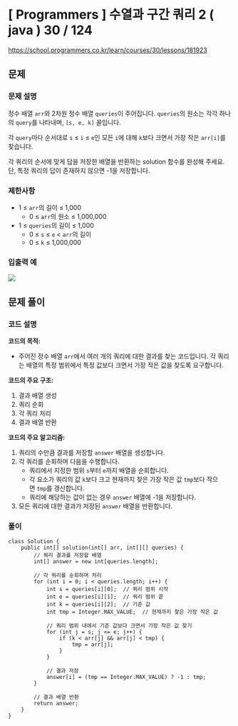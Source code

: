 




# [ Programmers ] 수열과 구간 쿼리 2 ( java ) 30 / 124
https://school.programmers.co.kr/learn/courses/30/lessons/181923

## 문제 
### 문제 설명
정수 배열 `arr`와 2차원 정수 배열 `queries`이 주어집니다. `queries`의 원소는 각각 하나의 `query`를 나타내며, `[s, e, k]` 꼴입니다.

각 `query`마다 순서대로 `s` ≤ `i` ≤ `e`인 모든 `i`에 대해 `k`보다 크면서 가장 작은 `arr[i]`를 찾습니다.

각 쿼리의 순서에 맞게 답을 저장한 배열을 반환하는 solution 함수를 완성해 주세요.  
단, 특정 쿼리의 답이 존재하지 않으면 -1을 저장합니다.

### 제한사항
- 1 ≤ `arr`의 길이 ≤ 1,000
    - 0 ≤ `arr`의 원소 ≤ 1,000,000
- 1 ≤ `queries`의 길이 ≤ 1,000
    - 0 ≤ `s` ≤ `e` < `arr`의 길이
    - 0 ≤ `k` ≤ 1,000,000

### 입출력 예
![](https://i.imgur.com/C3IFq0C.png)


## 문제 풀이
### 코드 설명
**코드의 목적:**

- 주어진 정수 배열 `arr`에서 여러 개의 쿼리에 대한 결과를 찾는 코드입니다. 각 쿼리는 배열의 특정 범위에서 특정 값보다 크면서 가장 작은 값을 찾도록 요구합니다.

**코드의 주요 구조:**

1. 결과 배열 생성
2. 쿼리 순회
3. 각 쿼리 처리
4. 결과 배열 반환

**코드의 주요 알고리즘:**

1. 쿼리의 수만큼 결과를 저장할 `answer` 배열을 생성합니다.
2. 각 쿼리를 순회하며 다음을 수행합니다.
    - 쿼리에서 지정한 범위 `s`부터 `e`까지 배열을 순회합니다.
    - 각 요소가 쿼리의 값 `k`보다 크고 현재까지 찾은 가장 작은 값 `tmp`보다 작으면 `tmp`를 갱신합니다.
    - 쿼리에 해당하는 값이 없는 경우 `answer` 배열에 -1을 저장합니다.
3. 모든 쿼리에 대한 결과가 저장된 `answer` 배열을 반환합니다.

### 풀이
```
class Solution {
    public int[] solution(int[] arr, int[][] queries) {
        // 쿼리 결과를 저장할 배열
        int[] answer = new int[queries.length];

        // 각 쿼리를 순회하며 처리
        for (int i = 0; i < queries.length; i++) {
            int s = queries[i][0];  // 쿼리 범위 시작
            int e = queries[i][1];  // 쿼리 범위 끝
            int k = queries[i][2];  // 기준 값
            int tmp = Integer.MAX_VALUE;  // 현재까지 찾은 가장 작은 값

            // 쿼리 범위 내에서 기준 값보다 크면서 가장 작은 값 찾기
            for (int j = s; j <= e; j++) {
                if (k < arr[j] && arr[j] < tmp) {
                    tmp = arr[j];
                }
            }

            // 결과 저장
            answer[i] = (tmp == Integer.MAX_VALUE) ? -1 : tmp;
        }

        // 결과 배열 반환
        return answer;
    }
}

```